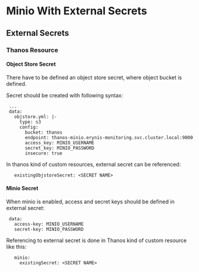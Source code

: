 # Minio With External Secrets

## External Secrets

### Thanos Resource

#### Object Store Secret

There have to be defined an object store secret, where object bucket is defined.

Secret should be created with following syntax:

```
 ...
 data:
   objstore.yml: |-
     type: s3
     config:
       bucket: thanos
       endpoint: thanos-minio.erynis-monitoring.svc.cluster.local:9000
       access_key: MINIO_USERNAME
       secret_key: MINIO_PASSWORD
       insecure: true
```

In thanos kind of custom resources, external secret can be referenced:

```
   existingObjstoreSecret: <SECRET NAME>
```
 
#### Minio Secret

When minio is enabled, access and secret keys should be defined in external secret:

```
 data:
   access-key: MINIO_USERNAME
   secret-key: MINIO_PASSWORD
```

Referencing to external secret is done in Thanos kind of custom resource like this:

```
   minio:
     existingSecret: <SECRET NAME>
```
